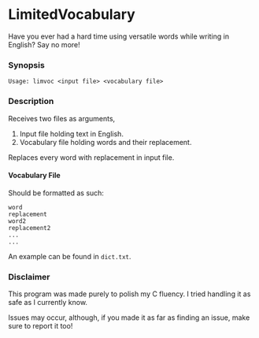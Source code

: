# LimitedVocabulary
Have you ever had a hard time using versatile words while writing in English? Say no more!

### Synopsis
`Usage: limvoc <input file> <vocabulary file>`

### Description
Receives two files as arguments,
1. Input file holding text in English.
2. Vocabulary file holding words and their replacement.

Replaces every word with replacement in input file.

#### Vocabulary File
Should be formatted as such:
```
word
replacement
word2
replacement2
...
...
```
An example can be found in `dict.txt`.

### Disclaimer
This program was made purely to polish my C fluency. I tried handling it as safe as I currently know.

Issues may occur, although, if you made it as far as finding an issue, make sure to report it too!
